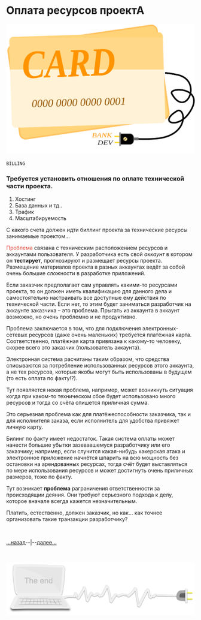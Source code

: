 
<div class="navi"><nav id="navi"><!-- js --></nav></div>

# Оплата ресурсов проектА
 
<span id='billing-img' class="img" onclick="imgResize()">![Как подключать](assets/svg/billing.svg)</span>

    BILLING

### Требуется установить отношения по оплате технической части проекта.

1. Хостинг
2. База данных и тд..
3. Трафик
4. Масштабируемость

С какого счета должен идти биллинг проекта за технические ресурсы занимаемые проектом…

<span style="color: #e34234;">Проблема</span> связана с техническим расположением ресурсов и аккаунтами пользователя. У разработчика есть свой *аккаунт* в котором он **тестирует**, прогнозируют и размещает ресурсы проекта. Размещение материалов проекта в разных аккаунтах ведёт за собой очень большие сложности в разработке приложений.

Eсли заказчик предполагает сам управлять какими-то ресурсами проекта, то он должен иметь квалификацию для данного дела и самостоятельно настраивать все доступные ему действия по технической части. Если нет, то этим будет заниматься разработчик на аккаунте заказчика – это проблема. Прыгать из аккаунта в аккаунт возможно, но очень проблемно и не продуктивно.

 Проблема заключается в том, что для подключения электронных-сетевых ресурсов (даже очень маленьких) требуется платёжная карта. 
 Соответственно, платёжная карта привязана к какому-то человеку, скорее всего это заказчик (пользователь аккаунта). 

 Электронная система расчитаны таким образом, что средства списываются за потребление использованных ресурсов этого аккаунта, а не тех ресурсов, которые якобы могут быть использованы в будущем (то есть оплата по факту!?). 

 Тут появляется некая проблема, например, может возникнуть ситуация когда при каком-то техническом сбое будет использовано много ресурсов и тогда со счёта спишется приличная сумма. 

 Это серьезная проблема как для платёжеспособности заказчика, так и для исполнителя заказа, если исполнитель для удобства привяжет личную карту.

  Билинг по факту имеет недостаток. Такая система оплаты может нанести большие убытки зазевавшемуся разработчику или его заказчику; 
  например, если случится какая-нибудь хакерская атака и электронное приложение начнётся шпарить на всю мощность без остановки на арендованных ресурсах, тогда счёт будет выставляться по мере использования ресурсов и может достигнуть очень приличных размеров, тоже по факту.

  Тут возникает **проблема** раграничения ответственности за происходящии деяния. Они требуют серьезного подхода к делу, которое вначале всегда кажется незначительным.

  Платить, естественно, должен заказчик, но как… как точнее организовать такие транзакции разработчику?

<br>

[…назад](billing.md)--|--[далее…](buki-bukmarki.md)

<br>

<span id="page-name-img" class="img" onclick="imgResize()">![img](assets/svg/comp-end.svg)</span>

<script src="assets/js/navi.js"></script>